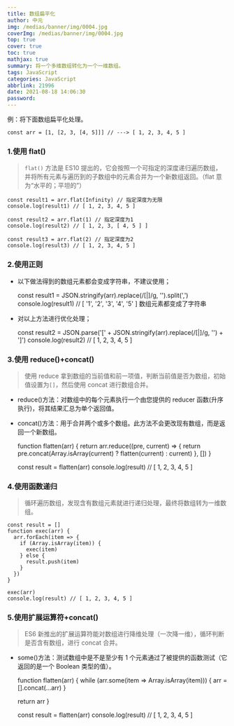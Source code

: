 ```yaml
---
title: 数组扁平化
author: 中元
img: /medias/banner/img/0004.jpg
coverImg: /medias/banner/img/0004.jpg
top: true
cover: true
toc: true
mathjax: true
summary: 将一个多维数组转化为一个一维数组。
tags: JavaScript
categories: JavaScript
abbrlink: 21996
date: 2021-08-18 14:06:30
password:
---
```


例：将下面数组扁平化处理。

`const arr = [1, [2, 3, [4, 5]]] // ---> [ 1, 2, 3, 4, 5 ]`

### 1.使用 flat()

> `flat()` 方法是 ES10 提出的，它会按照一个可指定的深度递归遍历数组，并将所有元素与遍历到的子数组中的元素合并为一个新数组返回。（flat 意为“水平的；平坦的”）

    const result1 = arr.flat(Infinity) // 指定深度为无限
    console.log(result1) // [ 1, 2, 3, 4, 5 ]

    const result2 = arr.flat(1) // 指定深度为1
    console.log(result2) // [ 1, 2, 3, [ 4, 5 ] ]

    const result3 = arr.flat(2) // 指定深度为2
    console.log(result3) // [ 1, 2, 3, 4, 5 ]

### 2.使用正则

- 以下做法得到的数组元素都会变成字符串，不建议使用；

  const result1 = JSON.stringify(arr).replace(/\[|\]/g, '').split(',')
  console.log(result1) // [ '1', '2', '3', '4', '5' ] 数组元素都变成了字符串

- 对以上方法进行优化处理；

  const result2 = JSON.parse('[' + JSON.stringify(arr).replace(/\[|\]/g, '') + ']')
  console.log(result2) // [ 1, 2, 3, 4, 5 ]

### 3.使用 reduce()+concat()

> 使用 reduce 拿到数组的当前值和前一项值，判断当前值是否为数组，初始值设置为`[]`，然后使用 concat 进行数组合并。

- reduce()方法：对数组中的每个元素执行一个由您提供的 reducer 函数(升序执行)，将其结果汇总为单个返回值。
- concat()方法：用于合并两个或多个数组。此方法不会更改现有数组，而是返回一个新数组。

  function flatten(arr) {
  return arr.reduce((pre, current) => {
  return pre.concat(Array.isArray(current) ? flatten(current) : current)
  }, [])
  }

  const result = flatten(arr)
  console.log(result) // [ 1, 2, 3, 4, 5 ]

### 4.使用函数递归

> 循环遍历数组，发现含有数组元素就进行递归处理，最终将数组转为一维数组。

    const result = []
    function exec(arr) {
      arr.forEach(item => {
        if (Array.isArray(item)) {
          exec(item)
        } else {
          result.push(item)
        }
      })
    }

    exec(arr)
    console.log(result) // [ 1, 2, 3, 4, 5 ]

### 5.使用扩展运算符+concat()

> ES6 新推出的扩展运算符能对数组进行降维处理（一次降一维），循环判断是否含有数组，进行 concat 合并。

- some()方法：测试数组中是不是至少有 1 个元素通过了被提供的函数测试（它返回的是一个 Boolean 类型的值）。

  function flatten(arr) {
  while (arr.some(item => Array.isArray(item))) {
  arr = [].concat(...arr)
  }

  return arr
  }

  const result = flatten(arr)
  console.log(result) // [ 1, 2, 3, 4, 5 ]

